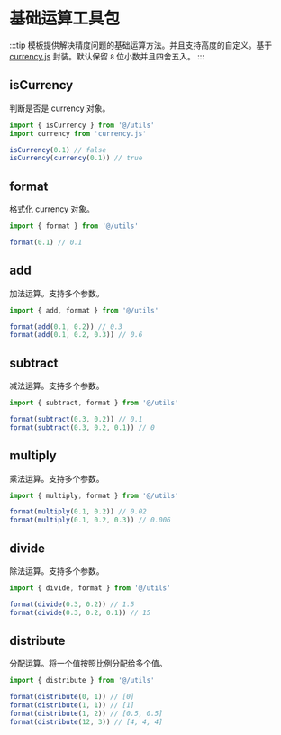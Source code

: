 # 基础运算工具包

:::tip
模板提供解决精度问题的基础运算方法。并且支持高度的自定义。基于 [currency.js](https://currency.js.org/#subtract) 封装。默认保留 `8` 位小数并且四舍五入。
:::

## isCurrency

判断是否是 currency 对象。

```ts
import { isCurrency } from '@/utils'
import currency from 'currency.js'

isCurrency(0.1) // false
isCurrency(currency(0.1)) // true
```

## format

格式化 currency 对象。

```ts
import { format } from '@/utils'

format(0.1) // 0.1
```

## add

加法运算。支持多个参数。

```ts
import { add, format } from '@/utils'

format(add(0.1, 0.2)) // 0.3
format(add(0.1, 0.2, 0.3)) // 0.6
```

## subtract

减法运算。支持多个参数。

```ts
import { subtract, format } from '@/utils'

format(subtract(0.3, 0.2)) // 0.1
format(subtract(0.3, 0.2, 0.1)) // 0
```

## multiply

乘法运算。支持多个参数。

```ts
import { multiply, format } from '@/utils'

format(multiply(0.1, 0.2)) // 0.02
format(multiply(0.1, 0.2, 0.3)) // 0.006
```

## divide

除法运算。支持多个参数。

```ts
import { divide, format } from '@/utils'

format(divide(0.3, 0.2)) // 1.5
format(divide(0.3, 0.2, 0.1)) // 15
```

## distribute

分配运算。将一个值按照比例分配给多个值。

```ts
import { distribute } from '@/utils'

format(distribute(0, 1)) // [0]
format(distribute(1, 1)) // [1]
format(distribute(1, 2)) // [0.5, 0.5]
format(distribute(12, 3)) // [4, 4, 4]
```
